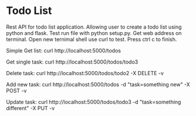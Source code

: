 # Todo List
Rest API  for todo list application.
Allowing user to create a todo list using python and flask.
Test run file with python setup.py.
Get web address on terminal.
Open new ternimal shell use curl to test.
Press ctrl c to finish.

Simple Get list:
curl http://localhost:5000/todos

Get single task: 
curl http://localhost:5000/todos/todo3

Delete task:
curl http://localhost:5000/todos/todo2 -X DELETE -v

Add new task:
curl http://localhost:5000/todos -d "task=something new" -X POST -v

Update task:
curl http://localhost:5000/todos/todo3 -d "task=something different" -X PUT -v


